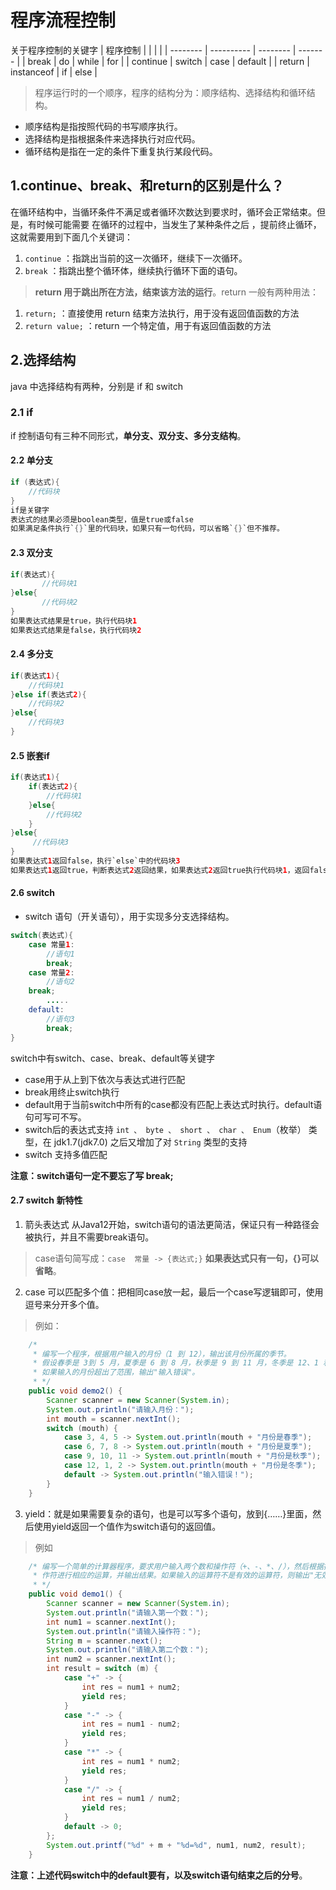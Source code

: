 # 程序流程控制
关于程序控制的关键字
| 程序控制 |       | | |
| -------- | ---------- | -------- | ------- |
| break         | do         | while    | for     |
| continue          | switch     | case     | default |
|  return          | instanceof | if       | else    |
> 程序运行时的一个顺序，程序的结构分为：顺序结构、选择结构和循环结构。

- 顺序结构是指按照代码的书写顺序执行。
- 选择结构是指根据条件来选择执行对应代码。
- 循环结构是指在一定的条件下重复执行某段代码。
## 1.continue、break、和return的区别是什么？
在循环结构中，当循环条件不满足或者循环次数达到要求时，循环会正常结束。但是，有时候可能需要
在循环的过程中，当发生了某种条件之后 ，提前终止循环，这就需要用到下面几个关键词：
1. `continue` ：指跳出当前的这一次循环，继续下一次循环。
2. `break` ：指跳出整个循环体，继续执行循环下面的语句。
> **return 用于跳出所在方法，结束该方法的运行**。return 一般有两种用法：
1. `return;` ：直接使用 return 结束方法执行，用于没有返回值函数的方法
2. `return value;` ：return 一个特定值，用于有返回值函数的方法
## 2.选择结构
java 中选择结构有两种，分别是 if 和 switch
### 2.1 if
if 控制语句有三种不同形式，**单分支、双分支、多分支结构**。
#### 2.2 单分支
```java
if (表达式){
    //代码块
}
if是关键字
表达式的结果必须是boolean类型，值是true或false
如果满足条件执行`{}`里的代码块，如果只有一句代码，可以省略`{}`但不推荐。
```
#### 2.3 双分支
```java
if(表达式){
       //代码块1
}else{
       //代码块2
}
如果表达式结果是true，执行代码块1
如果表达式结果是false，执行代码块2
```
#### 2.4 多分支
```java
if(表达式1){
    //代码块1
}else if(表达式2){
    //代码块2
}else{
    //代码块3
}
```
#### 2.5 嵌套if
```java
if(表达式1){
    if(表达式2){
        //代码块1
    }else{
        //代码块2
    }
}else{
     //代码块3
}
如果表达式1返回false，执行`else`中的代码块3
如果表达式1返回true，判断表达式2返回结果，如果表达式2返回true执行代码块1，返回false执行代码块2
```
#### 2.6 switch
- switch 语句（开关语句），用于实现多分支选择结构。
```java
switch(表达式){
    case 常量1:
        //语句1
        break;
    case 常量2:
        //语句2
    break;
        .....
    default:
        //语句3
        break;
}
```
switch中有switch、case、break、default等关键字
- case用于从上到下依次与表达式进行匹配
- break用终止switch执行
- default用于当前switch中所有的case都没有匹配上表达式时执行。default语句可写可不写。
- switch后的表达式支持 `int 、 byte 、 short 、 char 、 Enum`（枚举） 类型，在 jdk1.7(jdk7.0)
之后又增加了对 `String` 类型的支持
- switch 支持多值匹配

**注意：switch语句一定不要忘了写 break;**
#### 2.7 switch 新特性
1. 箭头表达式
从Java12开始，switch语句的语法更简洁，保证只有一种路径会被执行，并且不需要break语句。

> case语句简写成：`case  常量 -> {表达式;}` **如果表达式只有一句，{}可以省略**。
2. case 可以匹配多个值：把相同case放一起，最后一个case写逻辑即可，使用逗号来分开多个值。
> 例如：
```java
    /*
     * 编写一个程序，根据用户输入的月份（1 到 12），输出该月份所属的季节。
     * 假设春季是 3到 5 月，夏季是 6 到 8 月，秋季是 9 到 11 月，冬季是 12、1 和 2月。
     * 如果输入的月份超出了范围，输出"输入错误"。
     * */
    public void demo2() {
        Scanner scanner = new Scanner(System.in);
        System.out.println("请输入月份：");
        int mouth = scanner.nextInt();
        switch (mouth) {
            case 3, 4, 5 -> System.out.println(mouth + "月份是春季");
            case 6, 7, 8 -> System.out.println(mouth + "月份是夏季");
            case 9, 10, 11 -> System.out.println(mouth + "月份是秋季");
            case 12, 1, 2 -> System.out.println(mouth + "月份是冬季");
            default -> System.out.println("输入错误！");
        }
    }
```
3. yield：就是如果需要复杂的语句，也是可以写多个语句，放到{……}里面，然后使用yield返回一个值作为switch语句的返回值。
> 例如
```java
    /* 编写一个简单的计算器程序，要求用户输入两个数和操作符（+、-、*、/），然后根据操
     * 作符进行相应的运算，并输出结果。如果输入的运算符不是有效的运算符，则输出"无效的运算符"。
     * */
    public void demo1() {
        Scanner scanner = new Scanner(System.in);
        System.out.println("请输入第一个数：");
        int num1 = scanner.nextInt();
        System.out.println("请输入操作符：");
        String m = scanner.next();
        System.out.println("请输入第二个数：");
        int num2 = scanner.nextInt();
        int result = switch (m) {
            case "+" -> {
                int res = num1 + num2;
                yield res;
            }
            case "-" -> {
                int res = num1 - num2;
                yield res;
            }
            case "*" -> {
                int res = num1 * num2;
                yield res;
            }
            case "/" -> {
                int res = num1 / num2;
                yield res;
            }
            default -> 0;
        };
        System.out.printf("%d" + m + "%d=%d", num1, num2, result);
    }
```
**注意：上述代码switch中的default要有，以及switch语句结束之后的分号**。
